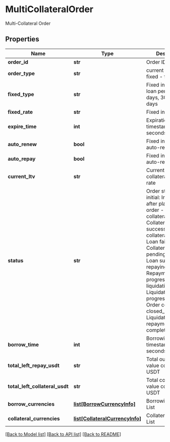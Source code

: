 # MultiCollateralOrder

Multi-Collateral Order
## Properties
Name | Type | Description | Notes
------------ | ------------- | ------------- | -------------
**order_id** | **str** | Order ID | [optional] 
**order_type** | **str** | current - current, fixed - fixed | [optional] 
**fixed_type** | **str** | Fixed interest rate loan periods: 7d - 7 days, 30d - 30 days | [optional] 
**fixed_rate** | **str** | Fixed interest rate | [optional] 
**expire_time** | **int** | Expiration time, timestamp, unit in seconds | [optional] 
**auto_renew** | **bool** | Fixed interest rate, auto-renewal | [optional] 
**auto_repay** | **bool** | Fixed interest rate, auto-repayment | [optional] 
**current_ltv** | **str** | Current collateralization rate | [optional] 
**status** | **str** | Order status: - initial: Initial state after placing the order - collateral_deducted: Collateral deduction successful - collateral_returning: Loan failed - Collateral return pending - lent: Loan successful - repaying: Repayment in progress - liquidating: Liquidation in progress - finished: Order completed - closed_liquidated: Liquidation and repayment completed | [optional] 
**borrow_time** | **int** | Borrowing time, timestamp in seconds | [optional] 
**total_left_repay_usdt** | **str** | Total outstanding value converted to USDT | [optional] 
**total_left_collateral_usdt** | **str** | Total collateral value converted to USDT | [optional] 
**borrow_currencies** | [**list[BorrowCurrencyInfo]**](BorrowCurrencyInfo.md) | Borrowing Currency List | [optional] 
**collateral_currencies** | [**list[CollateralCurrencyInfo]**](CollateralCurrencyInfo.md) | Collateral Currency List | [optional] 

[[Back to Model list]](../README.md#documentation-for-models) [[Back to API list]](../README.md#documentation-for-api-endpoints) [[Back to README]](../README.md)


